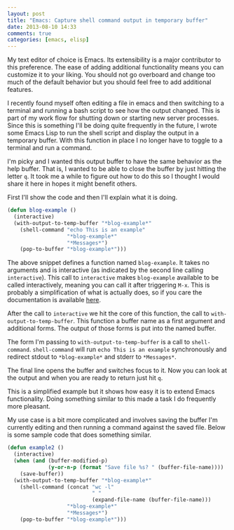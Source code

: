 ```yaml
---
layout: post
title: "Emacs: Capture shell command output in temporary buffer"
date: 2013-08-10 14:33
comments: true
categories: [emacs, elisp]
---
```


My text editor of choice is Emacs. Its extensibility is a major
contributor to this preference. The ease of adding additional
functionality means you can customize it to your liking. You should
not go overboard and change too much of the default behavior but you
should feel free to add additional features.

I recently found myself often editing a file in emacs and then
switching to a terminal and running a bash script to see how the
output changed. This is part of my work flow for shutting down or
starting new server processes. Since this is something I'll be doing
quite frequently in the future, I wrote some Emacs Lisp to run the
shell script and display the output in a temporary buffer. With this
function in place I no longer have to toggle to a terminal and run a
command.

I'm picky and I wanted this output buffer to have the same behavior as
the help buffer. That is, I wanted to be able to close the buffer by
just hitting the letter `q`. It took me a while to figure out how to
do this so I thought I would share it here in hopes it might benefit others.

First I'll show the code and then I'll explain what it is doing.

``` cl
(defun blog-example ()
  (interactive)
  (with-output-to-temp-buffer "*blog-example*"
    (shell-command "echo This is an example"
                   "*blog-example*"
                   "*Messages*")
    (pop-to-buffer "*blog-example*")))
```

The above snippet defines a function named `blog-example`. It takes no
arguments and is interactive (as indicated by the second line calling
`interactive`). This call to `interactive` makes `blog-example`
available to be called interactively, meaning you can call it after
triggering `M-x`. This is probably a simplification of what is
actually does, so if you care the documentation is available
[here](http://www.gnu.org/software/emacs/manual/html_node/elisp/Using-Interactive.html).

After the call to `interactive` we hit the core of this function, the
call to `with-output-to-temp-buffer`. This function a buffer name as a first argument
and additional forms. The output of those forms is put into the named
buffer.

The form I'm passing to `with-output-to-temp-buffer` is a call to
`shell-command`. `shell-command` will run `echo This is an example`
synchronously and redirect stdout to `*blog-example*` and stderr to
`*Messages*`.

The final line opens the buffer and switches focus to it. Now you can
look at the output and when you are ready to return just hit `q`.

This is a simplified example but it shows how easy it is to extend
Emacs functionality. Doing something similar to this made a task I do
frequently more pleasant.

My use case is a bit more complicated and involves saving the buffer
I'm currently editing and then running a command against the saved
file. Below is some sample code that does something similar.

``` cl
(defun example2 ()
  (interactive)
  (when (and (buffer-modified-p)
             (y-or-n-p (format "Save file %s? " (buffer-file-name))))
    (save-buffer))
  (with-output-to-temp-buffer "*blog-example*"
    (shell-command (concat "wc -l"
                           " "
                           (expand-file-name (buffer-file-name)))
                   "*blog-example*"
                   "*Messages*")
    (pop-to-buffer "*blog-example*")))
```
